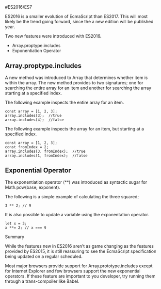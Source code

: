 #ES2016/ES7

ES2016 is a smaller evolution of EcmaScript than ES2017. This will most likely be the trend going forward, since the a new edition will be published year.

Two new features were introduced with ES2016.
* Array.proptype.includes
* Exponentiation Operator

## Array.proptype.includes

A new method was introduced to Array that determines whether item is within the array. The new method provides to two signatures; one for searching the entire array for an item and another for searching the array starting at a specified index.


The following example inspects the entire array for an item.

````
const array = [1, 2, 3];
array.includes(3);  //true
array.includes(4);  //false
````


The following example inspects the array for an item, but starting at a specified index.

````
const array = [1, 2, 3];
const fromIndex = 2;
array.includes(3, fromIndex);  //true
array.includes(1, fromIndex);  //false
````

## Exponential Operator

The exponentiation operator (**) was introduced as syntactic sugar for Math.pow(base, exponent).

The following is a simple example of calculating the three squared;

````
3 ** 2; // 9
````

It is also possible to update a variable using the exponentation operator.

````
let x = 3;
x **= 2; // x === 9
````

Summary

While the features new in ES2016 aren't as game changing as the features provided by ES2015, it is still reassuring to see the EcmaScript specification being updated on a regular scheduled.

Most major browsers provide support for Array.prototype.includes except for Internet Explorer and few browsers support the new exponential operators. If these feature are important to you developer, try running them through a trans-compoiler like Babel.
